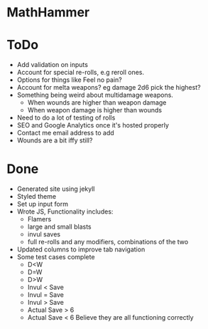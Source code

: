 # MathHammer

# ToDo
* Add validation on inputs
* Account for special re-rolls, e.g reroll ones.
* Options for things like Feel no pain?
* Account for melta weapons? eg damage 2d6 pick the highest? 
* Something being weird about multidamage weapons.
	* When wounds are higher than weapon damage
	* When weapon damage is higher than wounds
* Need to do a lot of testing of rolls
* SEO and Google Analytics once it's hosted properly
* Contact me email address to add
* Wounds are a bit iffy still?


# Done
* Generated site using jekyll
* Styled theme
* Set up input form
* Wrote JS, Functionality includes:
	* Flamers
	* large and small blasts
	* invul saves
	* full re-rolls and any modifiers, combinations of the two
* Updated columns to improve tab navigation
* Some test cases complete
	* D<W
	* D=W
	* D>W
	* Invul < Save
	* Invul = Save
	* Invul > Save
	* Actual Save > 6
	* Actual Save < 6
	Believe they are all functioning correctly
	
